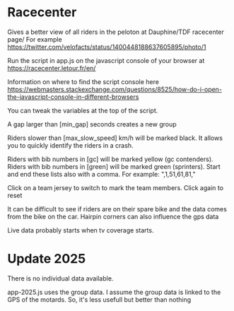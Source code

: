 # Racecenter

Gives a better view of all riders in the peloton at Dauphine/TDF racecenter page/
For example
https://twitter.com/velofacts/status/1400448188637605895/photo/1

Run the script in app.js on the javascript console of your browser at
https://racecenter.letour.fr/en/

Information on where to find the script console here
https://webmasters.stackexchange.com/questions/8525/how-do-i-open-the-javascript-console-in-different-browsers

You can tweak the variables at the top of the script.

A gap larger than [min_gap] seconds creates a new group

Riders slower than [max_slow_speed] km/h will be marked black. It allows you to quickly identify the riders in a crash.

Riders with bib numbers in [gc] will be marked yellow (gc contenders).
Riders with bib numbers in [green] will be marked green (sprinters).
Start and end these lists also with a comma. For example: ",1,51,61,81,"

Click on a team jersey to switch to mark the team members. Click again to reset

It can be difficult to see if riders are on their spare bike and the data comes from the bike on the car.
Hairpin corners can also influence the gps data

Live data probably starts when tv coverage starts. 


# Update 2025

There is no individual data available.

app-2025.js uses the group data. I assume the group data is linked to the GPS of the motards.
So, it's less usefull but better than nothing
